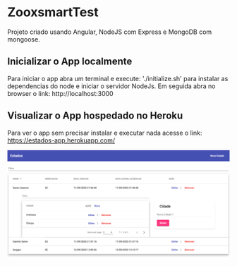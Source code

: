 # ZooxsmartTest

Projeto criado usando Angular, NodeJS com Express e MongoDB com mongoose.

## Inicializar o App localmente

Para iniciar o app abra um terminal e execute: './initialize.sh' para instalar as dependencias do node e iniciar o servidor NodeJs. Em seguida abra no browser o link: http://localhost:3000

## Visualizar o App hospedado no Heroku

Para ver o app sem precisar instalar e executar nada acesse o link: https://estados-app.herokuapp.com/

![Estados App](https://github.com/tgc77/estados-app/blob/master/Screen%20Shot%202020-09-12%20at%2014.41.35%201.png)
